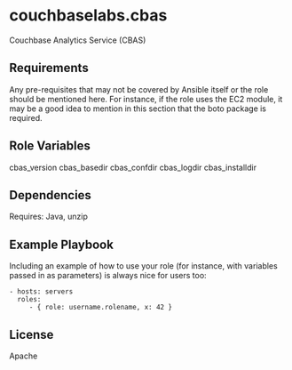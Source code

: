 couchbaselabs.cbas
=========

Couchbase Analytics Service (CBAS)

Requirements
------------

Any pre-requisites that may not be covered by Ansible itself or the role should be mentioned here. For instance, if the role uses the EC2 module, it may be a good idea to mention in this section that the boto package is required.

Role Variables
--------------

cbas_version
cbas_basedir
cbas_confdir
cbas_logdir
cbas_installdir

Dependencies
------------

Requires: Java, unzip

Example Playbook
----------------

Including an example of how to use your role (for instance, with variables passed in as parameters) is always nice for users too:

    - hosts: servers
      roles:
         - { role: username.rolename, x: 42 }

License
-------

Apache

